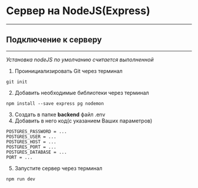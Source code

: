 # Сервер на NodeJS(Express)

---

## Подключение к серверу

---

_Установка nodeJS по умолчанию считается выполненной_

1. Проинициализировать Git через терминал

```
git init
```

2. Добавить необходимые библиотеки через терминал

```
npm install --save express pg nodemon
```

3. Создать в папке **backend** файл .env
4. Добавить в него код(с указанием Ваших параметров)

```
POSTGRES_PASSWORD = ...
POSTGRES_USER = ...
POSTGRES_HOST = ...
POSTGRES_PORT = ...
POSTGRES_DATABASE = ...
PORT = ...
```

5. Запустите сервер через терминал

```
npm run dev
```
